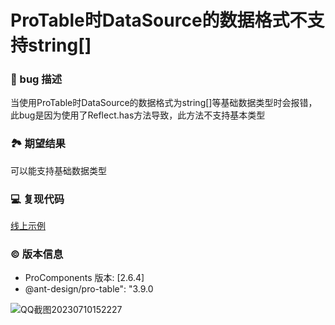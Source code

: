 # ProTable时DataSource的数据格式不支持string[]

### 🐛 bug 描述

当使用ProTable时DataSource的数据格式为string[]等基础数据类型时会报错，此bug是因为使用了Reflect.has方法导致，此方法不支持基本类型

### 🏞 期望结果

可以能支持基础数据类型

### 💻 复现代码

[线上示例](https://codesandbox.io/s/magical-grass-m8lh4h?file=/src/App.tsx)

### © 版本信息

- ProComponents 版本: [2.6.4]
- @ant-design/pro-table": "3.9.0

![QQ截图20230710152227](https://github.com/ant-design/pro-components/assets/6497194/155b2b6a-348a-4201-8a5f-1ed9300744fe)
